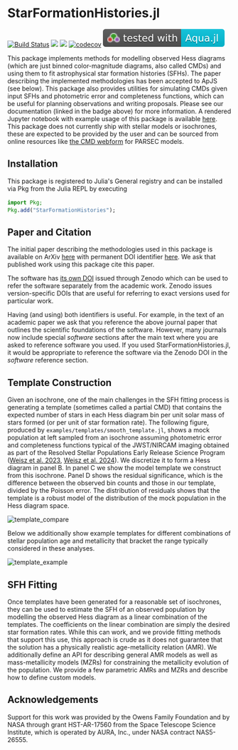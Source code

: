 # StarFormationHistories.jl

[![Build Status](https://github.com/cgarling/StarFormationHistories.jl/workflows/CI/badge.svg)](https://github.com/cgarling/StarFormationHistories.jl/actions)
[![](https://img.shields.io/badge/docs-stable-blue.svg)](https://cgarling.github.io/StarFormationHistories.jl/stable/)
[![](https://img.shields.io/badge/docs-dev-blue.svg)](https://cgarling.github.io/StarFormationHistories.jl/dev/)
[![codecov](https://codecov.io/github/cgarling/StarFormationHistories.jl/graph/badge.svg?token=L69R23H29M)](https://codecov.io/github/cgarling/StarFormationHistories.jl)
[![Aqua QA](https://raw.githubusercontent.com/JuliaTesting/Aqua.jl/master/badge.svg)](https://github.com/JuliaTesting/Aqua.jl)


This package implements methods for modelling observed Hess diagrams (which are just binned color-magnitude diagrams, also called CMDs) and using them to fit astrophysical star formation histories (SFHs). The paper describing the implemented methodologies has been accepted to ApJS (see below). This package also provides utilities for simulating CMDs given input SFHs and photometric error and completeness functions, which can be useful for planning observations and writing proposals. Please see our documentation (linked in the badge above) for more information. A rendered Jupyter notebook with example usage of this package is available [here](https://nbviewer.org/github/cgarling/StarFormationHistories.jl/blob/main/examples/fitting1.ipynb). This package does not currently ship with stellar models or isochrones, these are expected to be provided by the user and can be sourced from online resources like [the CMD webform](http://stev.oapd.inaf.it/cgi-bin/cmd) for PARSEC models.

## Installation

This package is registered to Julia's General registry and can be installed via Pkg from the Julia REPL by executing

```julia
import Pkg;
Pkg.add("StarFormationHistories");
```

## Paper and Citation
The initial paper describing the methodologies used in this package is available on ArXiv [here](http://arxiv.org/abs/2407.19534) with permanent DOI identifier [here](https://doi.org/10.3847/1538-4365/adbb64). We ask that published work using this package cite this paper.

The software has [its own DOI](https://doi.org/10.5281/zenodo.14963317) issued through Zenodo which can be used to refer the software separately from the academic work. Zenodo issues version-specific DOIs that are useful for referring to exact versions used for particular work.

Having (and using) both identifiers is useful. For example, in the text of an academic paper we ask that you reference the above journal paper that outlines the scientific foundations of the software. However, many journals now include special *software* sections after the main text where you are asked to reference software you used. If you used StarFormationHistories.jl, it would be appropriate to reference the software via the Zenodo DOI in the *software* reference section.

## Template Construction

Given an isochrone, one of the main challenges in the SFH fitting process is generating a template (sometimes called a partial CMD) that contains the expected number of stars in each Hess diagram bin per unit solar mass of stars formed (or per unit of star formation rate). The following figure, produced by `examples/templates/smooth_template.jl`, shows a mock population at left sampled from an isochrone assuming photometric error and completeness functions typical of the JWST/NIRCAM imaging obtained as part of the Resolved Stellar Populations Early Release Science Program ([Weisz et al. 2023](https://ui.adsabs.harvard.edu/abs/2023ApJS..268...15W), [Weisz et al. 2024](https://ui.adsabs.harvard.edu/abs/2024ApJS..271...47W)). We discretize it to form a Hess diagram in panel B. In panel C we show the model template we construct from this isochrone. Panel D shows the residual significance, which is the difference between the observed bin counts and those in our template, divided by the Poisson error. The distribution of residuals shows that the template is a robust model of the distribution of the mock population in the Hess diagram space. 

![template_compare](https://github.com/cgarling/StarFormationHistories.jl/assets/20730107/55720670-d508-4102-894a-fe8a81033670)

Below we additionally show example templates for different combinations of stellar population age and metallicity that bracket the range typically considered in these analyses.

![template_example](https://github.com/cgarling/StarFormationHistories.jl/assets/20730107/fc8f0b8f-0c96-43fd-a8bd-42621997a0b6)

## SFH Fitting

Once templates have been generated for a reasonable set of isochrones, they can be used to estimate the SFH of an observed population by modelling the observed Hess diagram as a linear combination of the templates. The coefficients on the linear combination are simply the desired star formation rates. While this can work, and we provide fitting methods that support this use, this approach is crude as it does not guarantee that the solution has a physically realistic age-metallicity relation (AMR). We additionally define an API for describing general AMR models as well as mass-metallicity models (MZRs) for constraining the metallicity evolution of the population. We provide a few parametric AMRs and MZRs and describe how to define custom models.

## Acknowledgements
Support for this work was provided by the Owens Family Foundation and by NASA through grant HST-AR-17560 from the Space Telescope Science Institute, which is operated by AURA, Inc., under NASA contract NAS5-26555.
